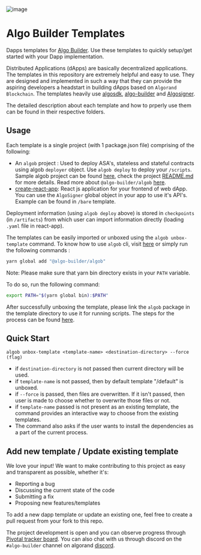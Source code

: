 ![image](https://gitcdn.link/repo/scale-it/algo-builder/master/media/logo.svg) 
# Algo Builder Templates

Dapps templates for [Algo Builder](https://github.com/scale-it/algo-builder). Use these templates to quickly setup/get started with your Dapp implementation.

Distributed Applications (dApps) are basically decentralized applications. The templates in this repository are extremely helpful and easy to use. They are designed and implemented in such a way that they can provide the aspiring developers a headstart in building dApps based on `Algorand Blockchain`. The templates heavily use [algosdk](https://github.com/algorand/js-algorand-sdk), [algo-builder](https://github.com/scale-it/algo-builder) and [Algosigner](https://github.com/PureStake/algosigner).

The detailed description about each template and how to prperly use them can be found in their respective folders.

## Usage
Each template is a single project (with 1 package.json file) comprising of the following:
 - An `algob` project : Used to deploy ASA's, stateless and stateful contracts using algob `deployer` object. Use `algob deploy` to deploy your `/scripts`. Sample algob project can  be found [here](https://github.com/scale-it/algo-builder/tree/master/packages/algob/sample-project), check the project [README.md](https://github.com/scale-it/algo-builder/blob/master/packages/algob/sample-project/README.md) for more details.
   Read more about `@algo-builder/algob` [here](https://github.com/scale-it/algo-builder/tree/master/packages/algob).
 - [create-react-app](https://github.com/facebook/create-react-app): React js application for your frontend of web dApp. You can use the `AlgoSigner` global object in your app to use it's API's. Example can be found in `/bare` template.

 Deployment information (using `algob deploy` above) is stored in  `checkpoints` (in `/artifacts`) from which user can import information directly (loading `.yaml` file in react-app).

The templates can be easily imported or unboxed using the `algob unbox-template` command. To know how to use `algob` cli, visit [here](https://github.com/scale-it/algo-builder#installation) or simply run the following commands :

```bash
yarn global add "@algo-builder/algob"
```

Note: Please make sure that yarn bin directory exists in your `PATH` variable.

To do so, run the following command:

```bash
export PATH="$(yarn global bin):$PATH"
```

After successfully unboxing the template, please link the `algob` package in the template directory to use it for running scripts. 
The steps for the process can be found [here](https://github.com/scale-it/algo-builder/#requirements).


## Quick Start

`algob unbox-template <template-name> <destination-directory> --force (flag)`
 - if `destination-directory` is not passed then current directory will be used.
 - if `template-name` is not passed, then by default template "/default" is unboxed.
 - if `--force` is passed, then files are overwritten. If it isn't passed, then user is made to choose whether to overwrite those files or not.
 - if `template-name` passed is not present as an existing template, the command provides an interactive way to choose from the existing templates.
 - The command also asks if the user wants to install the dependencies as a part of the current process.


## Add new template / Update existing template

We love your input! We want to make contributing to this project as easy and transparent as possible, whether it's:

- Reporting a bug
- Discussing the current state of the code
- Submitting a fix
- Proposing new features/templates

To add a new dapp template or update an existing one, feel free to create a pull request from your fork to this repo.

The project development is open and you can observe progress through [Pivotal tracker board](https://www.pivotaltracker.com/n/projects/2452320).
You can also chat with us through discord on the `#algo-builder` channel on algorand [discord](https://discord.com/invite/hbcUSuw).
